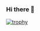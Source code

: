 ### Hi there 👋

[![trophy](https://github-profile-trophy.vercel.app/?username=HLoTW)](https://github.com/ryo-ma/github-profile-trophy)
